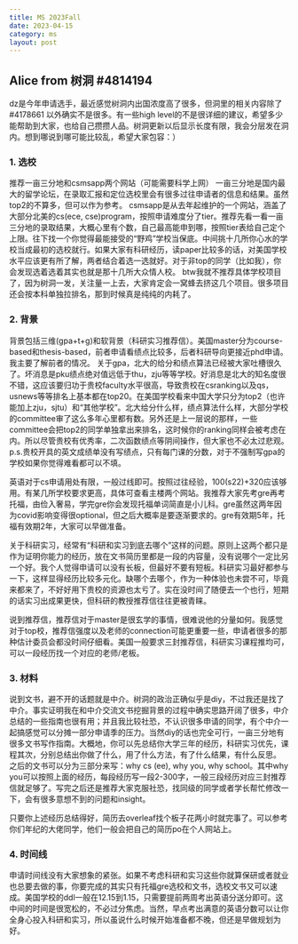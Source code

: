 ```yaml
---
title: MS 2023Fall
date: 2023-04-15
category: ms
layout: post
---
```


Alice from 树洞 #4814194
-------------

dz是今年申请选手，最近感觉树洞内出国浓度高了很多，但洞里的相关内容除了 #4178661 以外确实不是很多。有一些high level的不是很详细的建议，希望多少能帮助到大家，也给自己攒攒人品。树洞更新以后显示长度有限，我会分层发在洞内。想到哪说到哪可能比较乱，希望大家包容：）

### 1. 选校 
推荐一亩三分地和csmsapp两个网站（可能需要科学上网）
一亩三分地是国内最大的留学论坛，在录取汇报和定位选校里会有很多过往申请者的信息和结果。虽然top2的不算多，但可以作为参考。
csmsapp是从去年起维护的一个网站，涵盖了大部分北美的cs(ece, cse)program，按照申请难度分了tier。推荐先看一看一亩三分地的录取结果，大概心里有个数，自己最高能申到哪，按照tier表给自己定个上限。往下找一个你觉得最能接受的“野鸡”学校当保底。中间挑十几所你心水的学校当成最初的选校就行。如果大家有科研经历，读paper比较多的话，对美国学校水平应该更有所了解，两者结合着选一选就好。对于非top的同学（比如我），你会发现选着选着其实也就是那十几所大众情人校。
btw我就不推荐具体学校项目了，因为树洞一发，关注量一上去，大家肯定会一窝蜂去挤这几个项目。很多项目还会按本科单独拉排名，那到时候真是纯纯的内耗了。

### 2. 背景
背景包括三维(gpa+t+g)和软背景（科研实习推荐信）。美国master分为course-based和thesis-based，前者申请看绩点比较多，后者科研导向更接近phd申请。我主要了解前者的情况。
关于gpa，北大的给分和绩点算法已经被大家吐槽很久了。坏消息是pku绩点绝对值远低于thu，zju等等学校。好消息是北大的知名度很不错，这应该要归功于贵校faculty水平很高，导致贵校在csranking以及qs，usnews等等排名上基本都在top20。在美国学校看来中国大学只分为top2（也许能加上zju，sjtu）和“其他学校”。北大给分什么样，绩点算法什么样，大部分学校的committee审了这么多年心里都有数。另外还是上一层说的那样，一些committee会把top2的同学单独拿出来排名，这时候你的ranking同样会被考虑在内。所以尽管贵校有优秀率，二次函数绩点等阴间操作，但大家也不必太过悲观。
p.s.贵校开具的英文成绩单没有写绩点，只有每门课的分数，对于不强制写gpa的学校如果你觉得难看都可以不填。

英语对于cs申请用处有限，一般过线即可。按照过往经验，100(s22)+320应该够用。有某几所学校要求更高，具体可查看主楼两个网站。我推荐大家先考gre再考托福，由俭入奢易，学完gre你会发现托福单词简直是小儿科。gre虽然这两年因为covid影响变得很optional，但之后大概率是要逐渐要求的。gre有效期5年，托福有效期2年，大家可以早做准备。

关于科研实习，经常有“科研和实习到底去哪个”这样的问题。原则上这两个都只是作为证明你能力的经历，放在文书简历里都是一段的内容量，没有说哪个一定比另一个好。我个人觉得申请可以没有长板，但最好不要有短板。科研实习最好都参与一下，这样显得经历比较多元化。缺哪个去哪个，作为一种体验也未尝不可，毕竟来都来了，不好好用下贵校的资源也太亏了。实在没时间了随便去一个也行，短期的话实习出成果更快，但科研的教授推荐信往往更被青睐。

说到推荐信，推荐信对于master是很玄学的事情，很难说他的分量如何。我感觉对于top校，推荐信强度以及老师的connection可能更重要一些，申请者很多的那种估计委员会都没时间仔细看。美国一般要求三封推荐信，科研实习课程推均可，可以一段经历找一个对应的老师/老板。

### 3. 材料
说到文书，避不开的话题就是中介。树洞的政治正确似乎是diy，不过我还是找了中介。事实证明我在和中介交流文书挖掘背景的过程中确实思路开阔了很多，中介总结的一些指南也很有用；并且我比较社恐，不认识很多申请的同学，有个中介一起搞感觉可以分摊一部分申请季的压力。当然diy的话也完全可行，一亩三分地有很多文书写作指南。大概地，你可以先总结你大学三年的经历，科研实习优先，课程其次，分别总结出你做了什么，用了什么方法，有了什么结果，有什么反思。
之后的文书可以分为三部分来写：why cs (ee), why you, why school。其中why you可以按照上面的经历，每段经历写一段2-300字，一般三段经历对应三封推荐信就足够了。写完之后还是推荐大家克服社恐，找同级的同学或者学长帮忙修改一下，会有很多意想不到的问题和insight。

只要你上述经历总结得好，简历去overleaf找个板子花两小时就完事了。可以参考你们年纪的大佬同学，他们一般会把自己的简历po在个人网站上。

### 4. 时间线
申请时间线没有大家想象的紧张。如果不考虑科研和实习这些你就算保研或者就业也总要去做的事，你要完成的其实只有托福gre选校和文书，选校文书又可以速成。美国学校的ddl一般在12.15到1.15，只需要提前两周考出英语分送分即可。这中间的时间是很宽松的，不必过分焦虑。当然，早点考出满意的英语分数可以让你全身心投入科研和实习，所以虽说什么时候开始准备都不晚，但还是早做规划为好。

